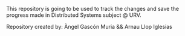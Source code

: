 This repository is going to be used to track the changes and save the progress made in Distributed Systems subject @ URV.

Repository created by:
	Àngel Gascón Muria
	&&
	Arnau Llop Iglesias

